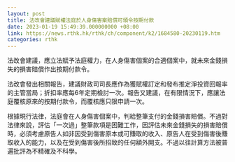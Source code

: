 ```yaml
---
layout: post
title: 法改會建議賦權法庭於人身傷害案賠償可頒令按期付款
date: 2023-01-19 15:49:39.000000000 +08:00
link: https://news.rthk.hk/rthk/ch/component/k2/1684580-20230119.htm
categories: rthk
---
```


法改會建議，應立法賦予法庭權力，在人身傷害個案的合適個案中，就未來金錢損失的損害賠償作出按期付款令。

法改會發出相關報告，建議財政司司長應作為獲賦權訂定和發布推定淨投資回報率的主管當局；折扣率應每6年定期檢討一次。報告又建議，在有限情況下，應讓法庭覆核原來的按期付款令，而覆核應只限申請一次。

根據現行法律，法庭會在人身傷害個案中，判給整筆支付的金錢損害賠償。不過對法律來說，評估「一次過」整筆款項是困難工作，因評估未來金錢損失的損害賠償時，必須考慮原告人如非因受到傷害原本或可賺取的收入、原告人在受到傷害後賺取收入的能力，以及在受到傷害後所招致的任何額外開支。不過以往計算方法被普遍批評為不精確及不科學。
